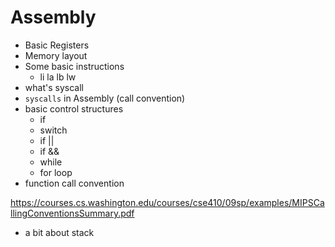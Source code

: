 # Assembly
- Basic Registers
- Memory layout
- Some basic instructions
    - li la lb lw
- what's syscall
- `syscalls` in Assembly (call convention)
- basic control structures
    - if
    - switch
    - if ||
    - if &&
    - while
    - for loop
- function call convention

https://courses.cs.washington.edu/courses/cse410/09sp/examples/MIPSCallingConventionsSummary.pdf
- a bit about stack
